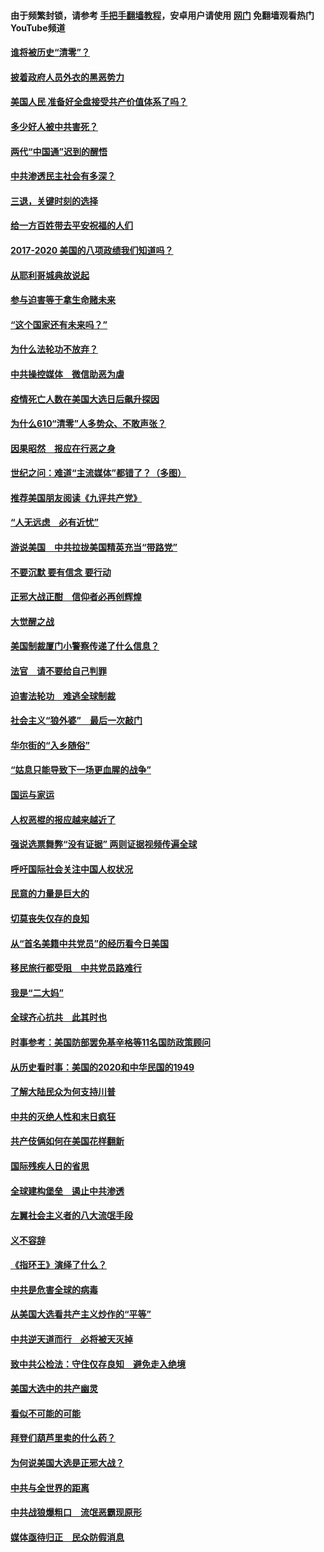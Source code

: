 #### 由于频繁封锁，请参考 [手把手翻墙教程](https://github.com/gfw-breaker/guides/wiki/)，安卓用户请使用 [网门](https://github.com/gfw-breaker/nogfw/blob/master/dl.md?t=02041300) 免翻墙观看热门YouTube频道 

#### [谁将被历史“清零”？](../pages/73/417485.md?t=02041300) 

#### [披着政府人员外衣的黑恶势力](../pages/73/417442.md?t=02041300) 

#### [美国人民 准备好全盘接受共产价值体系了吗？](../pages/73/417491.md?t=02041300) 

#### [多少好人被中共害死？](../pages/73/417144.md?t=02041300) 

#### [两代“中国通”迟到的醒悟](../pages/73/417064.md?t=02041300) 

#### [中共渗透民主社会有多深？](../pages/73/417063.md?t=02041300) 

#### [三退，关键时刻的选择](../pages/73/416969.md?t=02041300) 

#### [给一方百姓带去平安祝福的人们](../pages/73/416941.md?t=02041300) 

#### [2017-2020  美国的八项政绩我们知道吗？](../pages/73/416968.md?t=02041300) 

#### [从耶利哥城典故说起](../pages/73/416892.md?t=02041300) 

#### [参与迫害等于拿生命赌未来](../pages/73/416856.md?t=02041300) 

#### [“这个国家还有未来吗？”](../pages/73/416852.md?t=02041300) 

#### [为什么法轮功不放弃？](../pages/73/416864.md?t=02041300) 

#### [中共操控媒体　微信助恶为虐](../pages/73/416724.md?t=02041300) 

#### [疫情死亡人数在美国大选日后飙升探因](../pages/73/416606.md?t=02041300) 

#### [为什么610“清零”人多势众、不敢声张？](../pages/73/416632.md?t=02041300) 

#### [因果昭然　报应在行恶之身](../pages/73/416582.md?t=02041300) 

#### [世纪之问：难道“主流媒体”都错了？（多图）](../pages/73/416571.md?t=02041300) 

#### [推荐美国朋友阅读《九评共产党》](../pages/73/416510.md?t=02041300) 

#### [“人无远虑　必有近忧”](../pages/73/416513.md?t=02041300) 

#### [游说美国　中共拉拢美国精英充当“带路党”](../pages/73/416529.md?t=02041300) 

#### [不要沉默 要有信念 要行动](../pages/73/416457.md?t=02041300) 

#### [正邪大战正酣　信仰者必再创辉煌](../pages/73/416433.md?t=02041300) 

#### [大觉醒之战](../pages/73/416456.md?t=02041300) 

#### [美国制裁厦门小警察传递了什么信息？](../pages/73/416432.md?t=02041300) 

#### [法官　请不要给自己判罪](../pages/73/416379.md?t=02041300) 

#### [迫害法轮功　难逃全球制裁](../pages/73/416380.md?t=02041300) 

#### [社会主义“狼外婆”　最后一次敲门](../pages/73/416394.md?t=02041300) 

#### [华尔街的“入乡随俗”](../pages/73/416395.md?t=02041300) 

#### [“姑息只能导致下一场更血腥的战争”](../pages/73/416223.md?t=02041300) 

#### [国运与家运](../pages/73/416224.md?t=02041300) 

#### [人权恶棍的报应越来越近了](../pages/73/416276.md?t=02041300) 

#### [强说选票舞弊“没有证据” 两则证据视频传遍全球](../pages/73/416227.md?t=02041300) 

#### [呼吁国际社会关注中国人权状况](../pages/73/416135.md?t=02041300) 

#### [民意的力量是巨大的](../pages/73/416222.md?t=02041300) 

#### [切莫丧失仅存的良知](../pages/73/416134.md?t=02041300) 

#### [从“首名美籍中共党员”的经历看今日美国](../pages/73/416114.md?t=02041300) 

#### [移民旅行都受阻　中共党员路难行](../pages/73/416033.md?t=02041300) 

#### [我是“二大妈”](../pages/73/415529.md?t=02041300) 

#### [全球齐心抗共　此其时也](../pages/73/415989.md?t=02041300) 

#### [时事参考：美国防部罢免基辛格等11名国防政策顾问](../pages/73/415970.md?t=02041300) 

#### [从历史看时事：美国的2020和中华民国的1949](../pages/73/415949.md?t=02041300) 

#### [了解大陆民众为何支持川普](../pages/73/415950.md?t=02041300) 

#### [中共的灭绝人性和末日疯狂](../pages/73/415944.md?t=02041300) 

#### [共产伎俩如何在美国花样翻新](../pages/73/415908.md?t=02041300) 

#### [国际残疾人日的省思](../pages/73/415849.md?t=02041300) 

#### [全球建构堡垒　遏止中共渗透](../pages/73/415850.md?t=02041300) 

#### [左翼社会主义者的八大流氓手段](../pages/73/415802.md?t=02041300) 

#### [义不容辞](../pages/73/415807.md?t=02041300) 

#### [《指环王》演绎了什么？](../pages/73/415739.md?t=02041300) 

#### [中共是危害全球的病毒](../pages/73/415569.md?t=02041300) 

#### [从美国大选看共产主义炒作的“平等”](../pages/73/415654.md?t=02041300) 

#### [中共逆天道而行　必将被天灭掉](../pages/73/415626.md?t=02041300) 

#### [致中共公检法：守住仅存良知　避免走入绝境](../pages/73/415627.md?t=02041300) 

#### [美国大选中的共产幽灵](../pages/73/415618.md?t=02041300) 

#### [看似不可能的可能](../pages/73/415619.md?t=02041300) 

#### [拜登们葫芦里卖的什么药？](../pages/73/415531.md?t=02041300) 

#### [为何说美国大选是正邪大战？](../pages/73/415530.md?t=02041300) 

#### [中共与全世界的距离](../pages/73/415435.md?t=02041300) 

#### [中共战狼爆粗口　流氓恶霸现原形](../pages/73/415426.md?t=02041300) 

#### [媒体亟待归正　民众防假消息](../pages/73/415402.md?t=02041300) 

